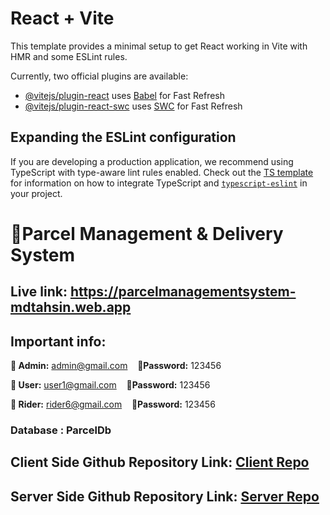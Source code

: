 # React + Vite

This template provides a minimal setup to get React working in Vite with HMR and some ESLint rules.

Currently, two official plugins are available:

- [@vitejs/plugin-react](https://github.com/vitejs/vite-plugin-react/blob/main/packages/plugin-react) uses [Babel](https://babeljs.io/) for Fast Refresh
- [@vitejs/plugin-react-swc](https://github.com/vitejs/vite-plugin-react/blob/main/packages/plugin-react-swc) uses [SWC](https://swc.rs/) for Fast Refresh

## Expanding the ESLint configuration

If you are developing a production application, we recommend using TypeScript with type-aware lint rules enabled. Check out the [TS template](https://github.com/vitejs/vite/tree/main/packages/create-vite/template-react-ts) for information on how to integrate TypeScript and [`typescript-eslint`](https://typescript-eslint.io) in your project.

# 🎯Parcel Management & Delivery System
## Live link: https://parcelmanagementsystem-mdtahsin.web.app

## Important info:
  
**👑 Admin:** admin@gmail.com &nbsp;&nbsp; **🔑Password:** 123456  

**👤 User:** user1@gmail.com &nbsp;&nbsp; **🔑Password:** 123456  

**🚴 Rider:** rider6@gmail.com &nbsp;&nbsp; **🔑Password:** 123456  
### Database : ParcelDb

 ## Client Side Github Repository Link: [Client Repo](https://github.com/mdtahsinislam/parcel-management-and-delivery-system-clint)
## Server Side Github Repository Link: [Server Repo](https://github.com/mdtahsinislam/parcel-management-and-delivery-system-server)
   
   

